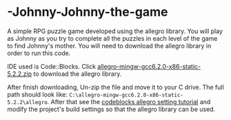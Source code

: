 # -Johnny-Johnny-the-game
A simple RPG puzzle game developed using the allegro library. You will play as Johnny as you try to complete all the puzzles in each level of the game to find Johnny's mother. You will need to download the allegro library in order to run this code.

IDE used is Code::Blocks. Click [allegro-mingw-gcc6.2.0-x86-static-5.2.2.zip](https://github.com/liballeg/allegro5/releases/download/5.2.2.0/allegro-mingw-gcc6.2.0-x86-static-5.2.2.zip) to download the allegro library.

After finish downloading, Un-zip the file and move it to your C drive. The full path should look like: `C:\allegro-mingw-gcc6.2.0-x86-static-5.2.2\allegro`. After that see the [codeblocks allegro setting tutorial](/codeblocks%20allegro%20setting%20tutorial.txt) and modify the project's build settings so that the allegro library can be used.  

